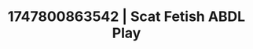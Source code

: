 ---
categories:
- ASMR tingles
- Passionate kisses
- Dirty whispers
- Artistic nudes
- Shadow kink
image: /assets/images/1747800863542.jpg
layout: post
seo:
  description: Featured content with exclusive Scat Fetish, ABDL Play. HD images available.
  keywords: Scat Fetish, ABDL Play
  og_image: /assets/images/1747800863542.jpg
  schema_type: VisualArtwork
tags:
- ABDL Play
- Scat Fetish
- '#1747800863542'
title: 1747800863542 | Scat Fetish ABDL Play
---